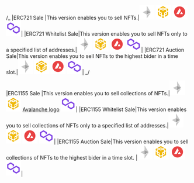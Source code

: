 /_
|ERC721 Sale |This version enables you to sell NFTs.|![Ethereum logo](src/Ethereum.png) ![Bnb chain logo](src/bnb_chain.png) ![Avalanche logo](src/Avalanche.png) ![Matic logo](src/Matic.png)|
|ERC721 Whitelist Sale|This version enables you to sell NFTs only to a specified list of addresses.|![Ethereum logo](src/Ethereum.png) ![Bnb chain logo](src/bnb_chain.png) ![Avalanche logo](src/Avalanche.png) ![Matic logo](src/Matic.png)|
|ERC721 Auction Sale|This version enables you to sell NFTs to the highest bider in a time slot.|![Ethereum logo](src/Ethereum.png) ![Bnb chain logo](src/bnb_chain.png) ![Avalanche logo](src/Avalanche.png) ![Matic logo](src/Matic.png)|
_/

|ERC1155 Sale |This version enables you to sell collections of NFTs.|![Ethereum logo](src/Ethereum.png) ![Bnb chain logo](src/bnb_chain.png) [Avalanche logo](src/Avalanche.png) ![Matic logo](src/Matic.png)|
|ERC1155 Whitelist Sale|This version enables you to sell collections of NFTs only to a specified list of addresses.|![Ethereum logo](src/Ethereum.png) ![Bnb chain logo](src/bnb_chain.png) ![Avalanche logo](src/Avalanche.png) ![Matic logo](src/Matic.png)|
|ERC1155 Auction Sale|This version enables you to sell collections of NFTs to the highest bider in a time slot. |![Ethereum logo](src/Ethereum.png) ![Bnb chain logo](src/bnb_chain.png) ![Avalanche logo](src/Avalanche.png) ![Matic logo](src/Matic.png)|
